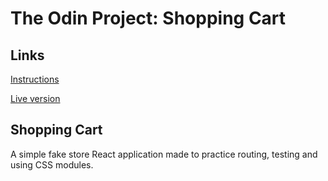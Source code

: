 # The Odin Project: Shopping Cart

## Links
[Instructions](https://www.theodinproject.com/lessons/node-path-javascript-shopping-cart)

[Live version](https://itsechi.github.io/shopping-cart/)

## Shopping Cart
A simple fake store React application made to practice routing, testing and using CSS modules.

